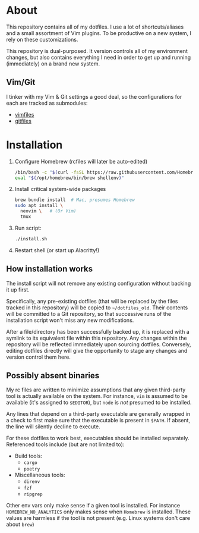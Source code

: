 # About
This repository contains all of my dotfiles. I use a lot of shortcuts/aliases
and a small assortment of Vim plugins. To be productive on a new system, I rely
on these customizations.

This repository is dual-purposed. It version controls all of my environment
changes, but also contains everything I need in order to get up and running
(immediately) on a brand new system.

## Vim/Git
I tinker with my Vim & Git settings a good deal, so the configurations for
each are tracked as submodules:

- [vimfiles](https://github.com/DavidCain/vimfiles)
- [gitfiles](https://github.com/DavidCain/gitfiles)

# Installation

1. Configure Homebrew (rcfiles will later be auto-edited)
   ```bash
   /bin/bash -c "$(curl -fsSL https://raw.githubusercontent.com/Homebrew/install/HEAD/install.sh)"
   eval "$(/opt/homebrew/bin/brew shellenv)"
   ```
2. Install critical system-wide packages
   ```bash
   brew bundle install  # Mac, presumes Homebrew
   sudo apt install \
     neovim \   # (Or Vim)
     tmux
   ```
3. Run script:
   ```bash
   ./install.sh
   ```
4. Restart shell (or start up Alacritty!)

## How installation works
The install script will not remove any existing configuration without backing
it up first.

Specifically, any pre-existing dotfiles (that will be replaced by the files
tracked in this repository) will be copied to `~/dotfiles_old`. Their contents
will be committed to a Git repository, so that successive runs of the
installation script won't miss any new modifications.

After a file/directory has been successfully backed up, it is replaced with a
symlink to its equivalent file within this repository. Any changes within the
repository will be reflected immediately upon sourcing dotfiles. Conversely,
editing dotfiles directly will give the opportunity to stage any changes and
version control them here.

## Possibly absent binaries
My rc files are written to minimize assumptions that any given third-party tool
is actually available on the system. For instance, `vim` is assumed to be
available (it's assigned to `$EDITOR`), but `node` is *not* presumed to be
installed.

Any lines that depend on a third-party executable are generally wrapped in a
check to first make sure that the executable is present in `$PATH`. If absent,
the line will silently decline to execute.

For these dotfiles to work best, executables should be installed separately.
Referenced tools include (but are not limited to):

- Build tools:
    - `cargo`
    - `poetry`
- Miscellaneous tools:
    - `direnv`
    - `fzf`
    - `ripgrep`

Other env vars only make sense if a given tool is installed. For instance
`HOMEBREW_NO_ANALYTICS` only makes sense when `Homebrew` is installed. These
values are harmless if the tool is not present (e.g. Linux systems don't care
about `brew`)

